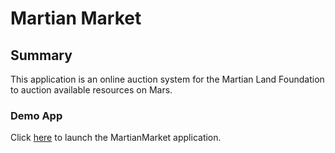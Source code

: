 # Martian Market

## Summary

This application is an online auction system for the Martian Land Foundation to auction available resources on Mars.

### Demo App

Click [here](https://karlmunchaussen.github.io/martianMarket/) to launch the MartianMarket application.
